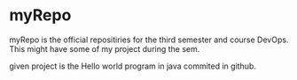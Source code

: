# myRepo
myRepo is the official repositiries for the third semester and course DevOps. This might have some of my project during the sem.

given project is the Hello world program in java commited in github.
